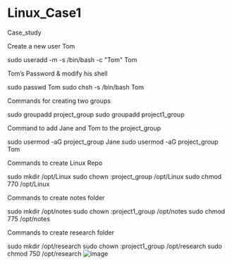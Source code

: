 # Linux_Case1
Case_study


Create a new user Tom

sudo useradd -m -s /bin/bash -c "Tom" Tom

Tom’s Password & modify his shell

sudo passwd Tom
sudo chsh -s /bin/bash Tom

Commands for creating two groups

sudo groupadd project_group
sudo groupadd project1_group

Command to add Jane and Tom to the project_group

sudo usermod -aG project_group Jane
sudo usermod -aG project_group Tom

Commands to create Linux Repo

sudo mkdir /opt/Linux
sudo chown :project_group /opt/Linux
sudo chmod 770 /opt/Linux

Commands to create notes folder

sudo mkdir /opt/notes
sudo chown :project1_group /opt/notes
sudo chmod 775 /opt/notes

Commands to create research folder 

sudo mkdir /opt/research
sudo chown :project1_group /opt/research
sudo chmod 750 /opt/research
![image](https://github.com/Visi07/Linux_Case1/assets/125524720/568eff81-a37a-482f-bbff-2faf727a875e)
